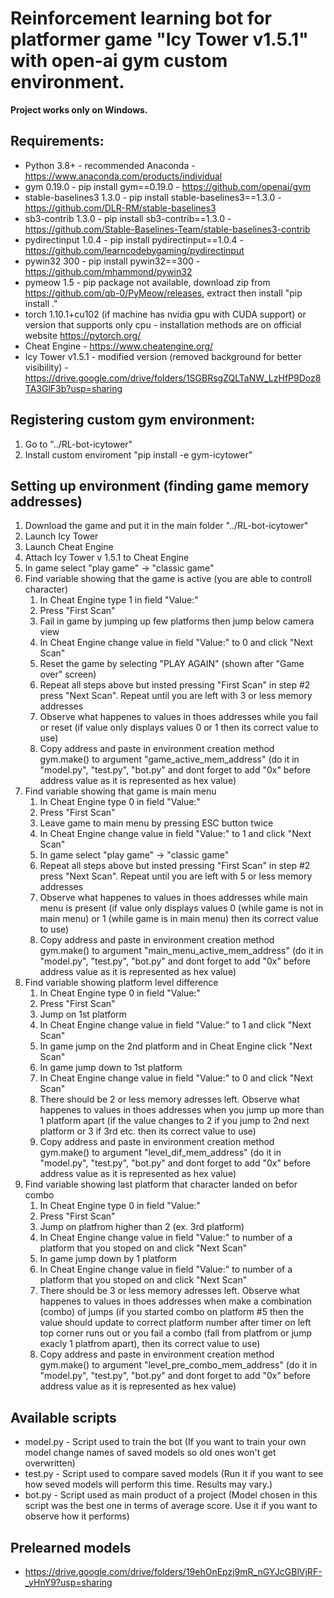 # Reinforcement learning bot for platformer game "Icy Tower v1.5.1" with open-ai gym custom environment.
**Project works only on Windows.**

## Requirements: 
- Python 3.8+ - recommended Anaconda - https://www.anaconda.com/products/individual
- gym 0.19.0 - pip install gym==0.19.0 - https://github.com/openai/gym 
- stable-baselines3 1.3.0 - pip install stable-baselines3==1.3.0 - https://github.com/DLR-RM/stable-baselines3 
- sb3-contrib 1.3.0 - pip install sb3-contrib==1.3.0 - https://github.com/Stable-Baselines-Team/stable-baselines3-contrib 
- pydirectinput 1.0.4 - pip install pydirectinput==1.0.4 - https://github.com/learncodebygaming/pydirectinput
- pywin32 300 - pip install pywin32==300 - https://github.com/mhammond/pywin32 
- pymeow 1.5 - pip package not available, download zip from https://github.com/qb-0/PyMeow/releases, extract then install "pip install ." 
- torch 1.10.1+cu102 (if machine has nvidia gpu with CUDA support) or version that supports only cpu - installation methods are on official website https://pytorch.org/
- Cheat Engine - https://www.cheatengine.org/
- Icy Tower v1.5.1 - modified version (removed background for better visibility) - https://drive.google.com/drive/folders/1SGBRsgZQLTaNW_LzHfP9Doz8TA3GlF3b?usp=sharing


## Registering custom gym environment: 
1. Go to "../RL-bot-icytower"
2. Install custom enviroment "pip install -e gym-icytower"


## Setting up environment (finding game memory addresses)
1. Download the game and put it in the main folder "../RL-bot-icytower"
2. Launch Icy Tower
3. Launch Cheat Engine 
4. Attach Icy Tower v 1.5.1 to Cheat Engine
5. In game select "play game" -> "classic game"
6. Find variable showing that the game is active (you are able to controll character)
    1. In Cheat Engine type 1 in field "Value:"
    2. Press "First Scan" 
    3. Fail in game by jumping up few platforms then jump below camera view 
    4. In Cheat Engine change value in field "Value:" to 0 and click "Next Scan"
    5. Reset the game by selecting "PLAY AGAIN" (shown after "Game over" screen) 
    6. Repeat all steps above but insted pressing "First Scan" in step #2 press "Next Scan". Repeat until you are left with 3 or less memory addresses 
    7. Observe what happenes to values in thoes addresses while you fail or reset (if value only displays values 0 or 1 then its correct value to use) 
    8. Copy address and paste in environment creation method gym.make() to argument "game_active_mem_address" (do it in "model.py", "test.py", "bot.py" and dont forget to add "0x" before address value as it is represented as hex value)
7. Find variable showing that game is main menu 
    1. In Cheat Engine type 0 in field "Value:"
    2. Press "First Scan" 
    3. Leave game to main menu by pressing ESC button twice 
    4. In Cheat Engine change value in field "Value:" to 1 and click "Next Scan" 
    5. In game select "play game" -> "classic game"
    6. Repeat all steps above but insted pressing "First Scan" in step #2 press "Next Scan". Repeat until you are left with 5 or less memory addresses 
    7. Observe what happenes to values in thoes addresses while main menu is present (if value only displays values 0 (while game is not in main menu) or 1 (while game is in main menu) then its correct value to use) 
    8. Copy address and paste in environment creation method gym.make() to argument "main_menu_active_mem_address" (do it in "model.py", "test.py", "bot.py" and dont forget to add "0x" before address value as it is represented as hex value)
8. Find variable showing platform level difference 
    1. In Cheat Engine type 0 in field "Value:"
    2. Press "First Scan" 
    3. Jump on 1st platform 
    4. In Cheat Engine change value in field "Value:" to 1 and click "Next Scan" 
    5. In game jump on the 2nd platform and in Cheat Engine click "Next Scan"
    6. In game jump down to 1st platform 
    7. In Cheat Engine change value in field "Value:" to 0 and click "Next Scan" 
    8. There should be 2 or less memory adresses left. Observe what happenes to values in thoes addresses when you jump up more than 1 platform apart (if the value changes to 2 if you jump to 2nd next platform or 3 if 3rd etc. then its correct value to use) 
    9. Copy address and paste in environment creation method gym.make() to argument "level_dif_mem_address" (do it in "model.py", "test.py", "bot.py" and dont forget to add "0x" before address value as it is represented as hex value)
9. Find variable showing last platform that character landed on befor combo 
    1. In Cheat Engine type 0 in field "Value:"
    2. Press "First Scan" 
    3. Jump on platfrom higher than 2 (ex. 3rd platform)
    4. In Cheat Engine change value in field "Value:" to number of a platform that you stoped on and click "Next Scan" 
    5. In game jump down by 1 platform 
    6. In Cheat Engine change value in field "Value:" to number of a platform that you stoped on and click "Next Scan" 
    7. There should be 3 or less memory adresses left. Observe what happenes to values in thoes addresses when make a combination (combo) of jumps (if you started combo on platform #5 then the value should update to correct platform number after timer on left top corner runs out or you fail a combo (fall from platfrom or jump exacly 1 platfrom apart), then its correct value to use) 
    8. Copy address and paste in environment creation method gym.make() to argument "level_pre_combo_mem_address" (do it in "model.py", "test.py", "bot.py" and dont forget to add "0x" before address value as it is represented as hex value)

##  Available scripts 
- model.py - Script used to train the bot (If you want to train your own model change names of saved models so old ones won't get overwritten)
- test.py - Script used to compare saved models (Run it if you want to see how seved models will perform this time. Results may vary.)
- bot.py - Script used as main product of a project (Model chosen in this script was the best one in terms of average score. Use it if you want to observe how it performs)

## Prelearned models
- https://drive.google.com/drive/folders/19ehOnEpzj9mR_nGYJcGBlVjRF-_yHnY9?usp=sharing

